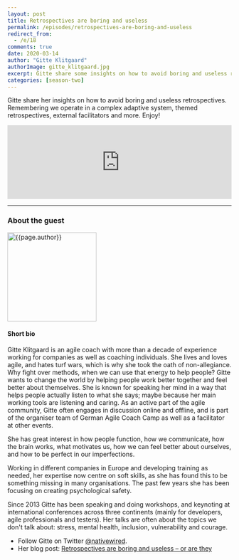 ```yaml
---
layout: post
title: Retrospectives are boring and useless
permalink: /episodes/retrospectives-are-boring-and-useless
redirect_from: 
  - /e/18
comments: true
date: 2020-03-14
author: "Gitte Klitgaard"
authorImage: gitte_klitgaard.jpg
excerpt: Gitte share some insights on how to avoid boring and useless retrospectives.
categories: [season-two]
---
```


Gitte share her insights on how to avoid boring and useless retrospectives. Remembering we operate in a complex adaptive system, themed retrospectives, external facilitators and more. Enjoy!

<iframe width="100%" height="166" scrolling="no" frameborder="no" allow="autoplay" src="https://w.soundcloud.com/player/?url=https%3A//api.soundcloud.com/tracks/776356180&color=%23ff5500&auto_play=false&hide_related=false&show_comments=true&show_user=true&show_reposts=false&show_teaser=true"></iframe>

---

### About the guest

<img width="200px" src="/assets/{{page.authorImage}}" alt="{{page.author}}">

#### Short bio

Gitte Klitgaard is an agile coach with more than a decade of experience working for companies as well as coaching individuals. She lives and loves agile, and hates turf wars, which is why she took the oath of non-allegiance. Why fight over methods, when we can use that energy to help people? Gitte wants to change the world by helping people work better together and feel better about themselves. She is known for speaking her mind in a way that helps people actually listen to what she says; maybe because her main working tools are listening and caring. As an active part of the agile community, Gitte often engages in discussion online and offline, and is part of the organiser team of German Agile Coach Camp as well as a facilitator at other events.

She has great interest in how people function, how we communicate, how the brain works, what motivates us, how we can feel better about ourselves, and how to be perfect in our imperfections.

Working in different companies in Europe and developing training as needed, her expertise now centre on soft skills, as she has found this to be something missing in many organisations. The past few years she has been focusing on creating psychological safety.

Since 2013 Gitte has been speaking and doing workshops, and keynoting at international conferences across three continents (mainly for developers, agile professionals and testers). Her talks are often about the topics we don't talk about: stress, mental health, inclusion, vulnerability and courage.

* Follow Gitte on Twitter [@nativewired](https://twitter.com/nativewired).
* Her blog post: [Retrospectives are boring and useless – or are they](http://www.nativewired.com/retrospectives-are-boring-and-useless-or-are-they/)